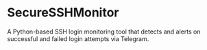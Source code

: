 # SecureSSHMonitor
A Python-based SSH login monitoring tool that detects and alerts on successful and failed login attempts via Telegram.
